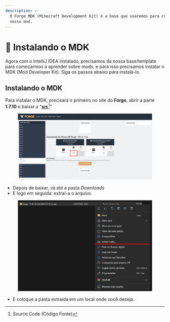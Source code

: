 ```yaml
---
description: >-
  O Forge MDK (Minecraft Development Kit) é a base que usaremos para criar o
  nosso mod.
---
```


# 🚀 Instalando o MDK

Agora com o IntelliJ IDEA instalado, precisamos da nossa base/template para começarmos a aprender sobre mods, e para isso precisamos instalar o MDK (Mod Developer Kit). Siga os passos abaixo para instalá-lo.

## Instalando o MDK

Para instalar o MDK, precisará ir primeiro no site do **Forge**, abrir a parte **1.7.10** e baixar a "[**src**](#user-content-fn-1)[^1]"

<figure><img src="../../.gitbook/assets/image (19).png" alt=""><figcaption></figcaption></figure>

* Depois de baixar, vá até a pasta _Downloads_
* E logo em seguida: extraí-a o arquivo.

<figure><img src="../../.gitbook/assets/image (24).png" alt=""><figcaption></figcaption></figure>

* E coloque a pasta extraída em um local onde você deseja.

[^1]: Source Code (Código Fonte)
